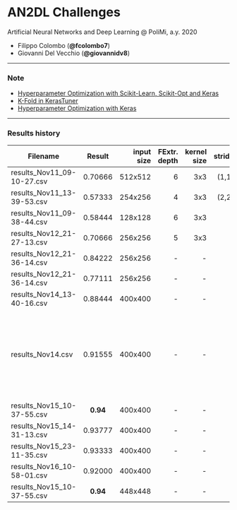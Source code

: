 # AN2DL Challenges
Artificial Neural Networks and Deep Learning @ PoliMi, a.y. 2020

- Filippo Colombo (**@fcolombo7**)
- Giovanni Del Vecchio (**@giovannidv8**)

---
### Note
* [Hyperparameter Optimization with Scikit-Learn, Scikit-Opt and Keras](https://towardsdatascience.com/hyperparameter-optimization-with-scikit-learn-scikit-opt-and-keras-f13367f3e796)
* [K-Fold in KerasTuner](https://mc.ai/how-to-do-cross-validation-in-keras-tuner/) 
* [Hyperparameter Optimization with Keras](https://towardsdatascience.com/hyperparameter-optimization-with-keras-b82e6364ca53)
---

### Results history

| Filename      | Result        | input size  | FExtr. depth | kernel size | stride | Class. HiddenLayer | Class. units | DropOut | L2 | base_model | info |
| ------------- |:-------------:| -----------:|-------------:|------------:|-------:|-------------------:|-------------:|--------:|---:|-----------:|-----:|
| results_Nov11_09-10-27.csv | 0.70666 | 512x512 | 6 | 3x3 | (1,1) | 1 | 256 | - | - | - |-|
| results_Nov11_13-39-53.csv | 0.57333 | 254x256 | 4 | 3x3 | (2,2) | 2 | 128 | 0.2 | 0.001 | - |-|
| results_Nov11_09-38-44.csv | 0.58444 | 128x128 | 6 | 3x3 | 1 | 3 | 64 | - | - | - |-|
| results_Nov12_21-27-13.csv | 0.70666 | 256x256 | 5 | 3x3 | 1 | 1 | 512 | 0.2 | 0.001 | - |-|
| results_Nov12_21-36-14.csv | 0.84222 | 256x256 | - | - | - | 1 | 256 | - | - | VGG16 |-|
| results_Nov12_21-36-14.csv | 0.77111 | 256x256 | - | - | - | 1 | 512+128 | - | - | VGG16 |-|
| results_Nov14_13-40-16.csv | 0.88444 | 400x400 | - | - | - | 1 | 448 | 0.1 | - | VGG16 |-|
| results_Nov14.csv | 0.91555 | 400x400 | - | - | - | 1 | 448 | 0.2 | - | VGG16 |rotation_range=20, width_shift_range=0.3, height_shift_range=0.3, zoom_range=0.4, horizontal_flip=True, #brightness_range = [0.6, 1.5], shear_range=10, channel_shift_range=100, fill_mode='reflect', rescale=1./255
|results_Nov15_10-37-55.csv| **0.94** | 400x400 | - | - | - | 1 | 512 | 0.2 | - | VGG16 |same augmentation as above
|results_Nov15_14-31-13.csv| 0.93777 | 400x400 | - | - | - | 2 | 512+448 | 0.1 | - | VGG16 |same augmentation as above
|results_Nov15_23-11-35.csv| 0.93333 | 400x400 | - | - | - | 2 | 512+512 | 0.2 | - | VGG16 |same augmentation as above
|results_Nov16_10-58-01.csv| 0.92000 | 400x400 | - | - | - | 2 | 512+512 | - | 0.001 | VGG16 |same augmentation as above
|results_Nov15_10-37-55.csv| **0.94** | 448x448 | - | - | - | 1 | 576 | 0.2 | - | VGG16 |same augmentation as above
